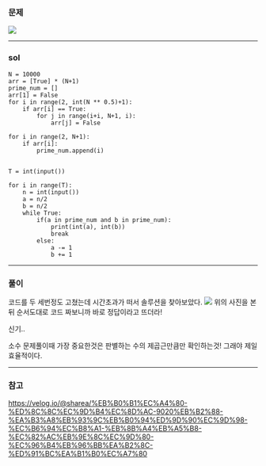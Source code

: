 ### 문제
![](https://images.velog.io/images/chestnut1044/post/5160b2b4-2b1b-4c90-9231-0e68db61ed2c/image.png)

---

### sol

```
N = 10000
arr = [True] * (N+1)
prime_num = []
arr[1] = False
for i in range(2, int(N ** 0.5)+1):
    if arr[i] == True:
        for j in range(i+i, N+1, i):
            arr[j] = False

for i in range(2, N+1):
    if arr[i]:
        prime_num.append(i)


T = int(input())

for i in range(T):
    n = int(input())
    a = n/2
    b = n/2
    while True:
        if(a in prime_num and b in prime_num):
            print(int(a), int(b))
            break
        else:
            a -= 1
            b += 1
```



---
### 풀이

코드를 두 세번정도 고쳤는데 시간초과가 떠서 솔루션을 찾아보았다.
![](https://images.velog.io/images/chestnut1044/post/324e577e-0e11-47da-9a12-2a0582ac92db/image.png)
위의 사진을 본 뒤 순서도대로 코드 짜보니까 바로 정답이라고 뜨더라!

신기..

소수 문제풀이때 가장 중요한것은 판별하는 수의 제곱근만큼만 확인하는것!
그래야 제일 효율적이다.

---
### 참고
https://velog.io/@sharea/%EB%B0%B1%EC%A4%80-%ED%8C%8C%EC%9D%B4%EC%8D%AC-9020%EB%B2%88-%EA%B3%A8%EB%93%9C%EB%B0%94%ED%9D%90%EC%9D%98-%EC%B6%94%EC%B8%A1-%EB%8B%A4%EB%A5%B8-%EC%82%AC%EB%9E%8C%EC%9D%80-%EC%96%B4%EB%96%BB%EA%B2%8C-%ED%91%BC%EA%B1%B0%EC%A7%80